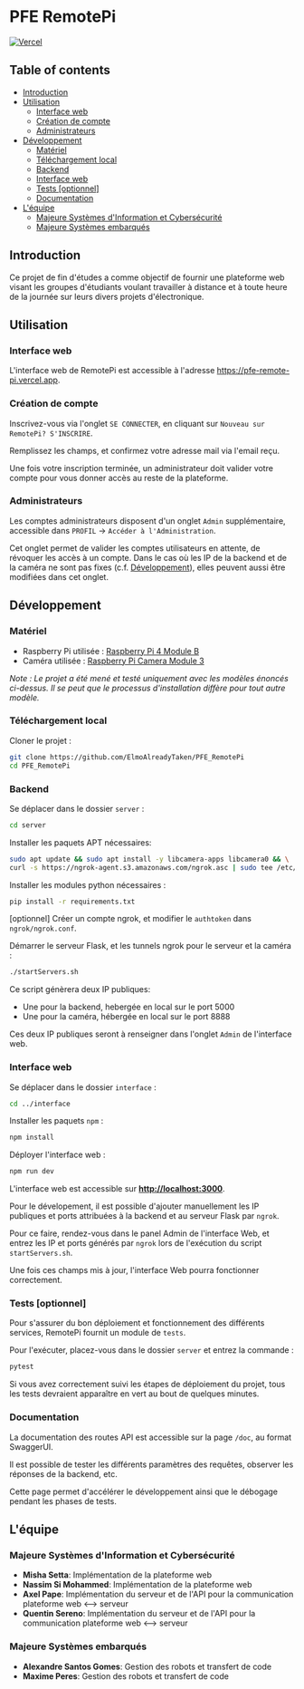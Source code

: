 # PFE RemotePi

[![Vercel](https://img.shields.io/badge/deployment-success-brightgreen)](https://pfe-remote-pi.vercel.app/)

## Table of contents

- [Introduction](#introduction)
- [Utilisation](#utilisation)
  - [Interface web](#interface-web)
  - [Création de compte](#création-de-compte)
  - [Administrateurs](#administrateurs)
- [Développement](#développement)
  - [Matériel](#matériel)
  - [Téléchargement local](#téléchargement-local)
  - [Backend](#backend)
  - [Interface web](#interface-web-1)
  - [Tests [optionnel]](#tests--optionnel-)
  - [Documentation](#documentation)
- [L'équipe](#léquipe)
  - [Majeure Systèmes d'Information et Cybersécurité](#majeure-systèmes-dinformation-et-cybersécurité)
  - [Majeure Systèmes embarqués](#majeure-systèmes-embarqués)

## Introduction

Ce projet de fin d'études a comme objectif de fournir une plateforme web visant les groupes d'étudiants voulant travailler à distance et à toute heure de la journée sur leurs divers projets d'électronique.

## Utilisation

### Interface web

L'interface web de RemotePi est accessible à l'adresse <https://pfe-remote-pi.vercel.app>.

### Création de compte

Inscrivez-vous via l'onglet `SE CONNECTER`, en cliquant sur `Nouveau sur RemotePi? S'INSCRIRE`.

Remplissez les champs, et confirmez votre adresse mail via l'email reçu.

Une fois votre inscription terminée, un administrateur doit valider votre compte pour vous donner accès au reste de la plateforme.

### Administrateurs

Les comptes administrateurs disposent d'un onglet `Admin` supplémentaire, accessible dans `PROFIL` -> `Accéder à l'Administration`.

Cet onglet permet de valider les comptes utilisateurs en attente, de révoquer les accès à un compte. Dans le cas où les IP de la backend et de la caméra ne sont pas fixes (c.f. [Développement](#développement)), elles peuvent aussi être modifiées dans cet onglet.

## Développement

### Matériel

- Raspberry Pi utilisée : [Raspberry Pi 4 Module B](https://www.raspberrypi.com/products/raspberry-pi-4-model-b/)
- Caméra utilisée : [Raspberry Pi Camera Module 3](https://www.raspberrypi.com/products/camera-module-3/)

_Note : Le projet a été mené et testé uniquement avec les modèles énoncés ci-dessus. Il se peut que le processus d'installation diffère pour tout autre modèle._

### Téléchargement local

Cloner le projet :

```bash
git clone https://github.com/ElmoAlreadyTaken/PFE_RemotePi
cd PFE_RemotePi
```

### Backend

Se déplacer dans le dossier `server` :

```bash
cd server
```

Installer les paquets APT nécessaires:

```bash
sudo apt update && sudo apt install -y libcamera-apps libcamera0 && \
curl -s https://ngrok-agent.s3.amazonaws.com/ngrok.asc | sudo tee /etc/apt/trusted.gpg.d/ngrok.asc >/dev/null && echo "deb https://ngrok-agent.s3.amazonaws.com buster main" | sudo tee /etc/apt/sources.list.d/ngrok.list && sudo apt install ngrok
```

Installer les modules python nécessaires :

```bash
pip install -r requirements.txt
```

[optionnel] Créer un compte ngrok, et modifier le `authtoken` dans `ngrok/ngrok.conf`.

Démarrer le serveur Flask, et les tunnels ngrok pour le serveur et la caméra :

```bash
./startServers.sh
```

Ce script génèrera deux IP publiques:

- Une pour la backend, hebergée en local sur le port 5000
- Une pour la caméra, hébergée en local sur le port 8888

Ces deux IP publiques seront à renseigner dans l'onglet `Admin` de l'interface web.

### Interface web

Se déplacer dans le dossier `interface` :

```bash
cd ../interface
```

Installer les paquets `npm` :

```bash
npm install
```

Déployer l'interface web :

```bash
npm run dev
```

L'interface web est accessible sur **<http://localhost:3000>**.

Pour le dévelopement, il est possible d'ajouter manuellement les IP publiques et ports attribuées à la backend et au serveur Flask par `ngrok`.

Pour ce faire, rendez-vous dans le panel Admin de l'interface Web, et entrez les IP et ports générés par `ngrok` lors de l'exécution du script `startServers.sh`.

Une fois ces champs mis à jour, l'interface Web pourra fonctionner correctement.

### Tests [optionnel]

Pour s'assurer du bon déploiement et fonctionnement des différents services, RemotePi fournit un module de `tests`.

Pour l'exécuter, placez-vous dans le dossier `server` et entrez la commande :

```bash
pytest
```

Si vous avez correctement suivi les étapes de déploiement du projet, tous les tests devraient apparaître en vert au bout de quelques minutes.

### Documentation

La documentation des routes API est accessible sur la page `/doc`, au format SwaggerUI.

Il est possible de tester les différents paramètres des requêtes, observer les réponses de la backend, etc.

Cette page permet d'accélérer le développement ainsi que le débogage pendant les phases de tests.

## L'équipe

### Majeure Systèmes d'Information et Cybersécurité

- **Misha Setta**: Implémentation de la plateforme web
- **Nassim Si Mohammed**: Implémentation de la plateforme web
- **Axel Pape**: Implémentation du serveur et de l'API pour la communication plateforme web <--> serveur
- **Quentin Sereno**: Implémentation du serveur et de l'API pour la communication plateforme web <--> serveur

### Majeure Systèmes embarqués

- **Alexandre Santos Gomes**: Gestion des robots et transfert de code
- **Maxime Peres**: Gestion des robots et transfert de code
